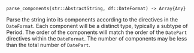 ```
parse_components(str::AbstractString, df::DateFormat) -> Array{Any}
```

Parse the string into its components according to the directives in the `DateFormat`. Each component will be a distinct type, typically a subtype of Period. The order of the components will match the order of the `DatePart` directives within the `DateFormat`. The number of components may be less than the total number of `DatePart`.
